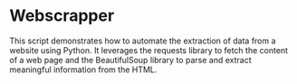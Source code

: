 # Webscrapper

This script demonstrates how to automate the extraction of data from a website using Python. It leverages the requests library to fetch the content of a web page and the BeautifulSoup library to parse and extract meaningful information from the HTML.
